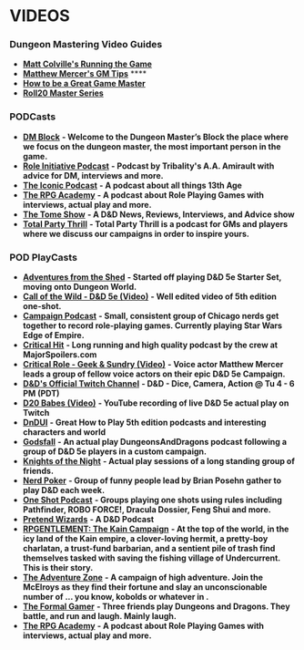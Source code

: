 # VIDEOS

### D**ungeon Mastering Video Guides**

* [**Matt Colville's Running the Game**](https://www.youtube.com/watch?v=e-YZvLUXcR8\&list=PLlUk42GiU2guNzWBzxn7hs8MaV7ELLCP\_)
* [**Matthew Mercer's GM Tips**](https://www.youtube.com/watch?v=6XikjjQok5Y\&list=PL7atuZxmT9570U87GhK\_20NcbxM43vkom)  **** &#x20;
* [**How to be a Great Game Master**](https://www.youtube.com/channel/UC1F4eMw3W\_rHBfxf9\_m1hbw)
* [**Roll20 Master Series**](https://www.youtube.com/playlist?list=PL4ihyL-PTq4N5DRmy72zCqD1eQhnqaCTp)

### **PODCasts**

* [**DM Block**](http://dungeonmasterblock.podbean.com/) **- Welcome to the Dungeon Master’s Block the place where we focus on the dungeon master, the most important person in the game.**
* [**Role Initiative Podcast**](http://roleinitiative.podbean.com/) **- Podcast by Tribality's A.A. Amirault with advice for DM, interviews and more.**
* [**The Iconic Podcast**](http://iconicpodcast.com/) **- A podcast about all things 13th Age**
* [**The RPG Academy**](http://therpgacademy.com/) **- A podcast about Role Playing Games with interviews, actual play and more.**
* [**The Tome Show**](http://www.thetomeshow.com/) **- A D\&D News, Reviews, Interviews, and Advice show**
* [**Total Party Thrill**](http://www.totalpartythrillcast.com/) **- Total Party Thrill is a podcast for GMs and players where we discuss our campaigns in order to inspire yours.**

### **POD PlayCasts**

* [**Adventures from the Shed**](http://www.adventuresfromtheshed.com/) **- Started off playing D\&D 5e Starter Set, moving onto Dungeon World.**
* [**Call of the Wild - D\&D 5e (Video)**](https://www.youtube.com/watch?v=eNFnPlTGwhg) **- Well edited video of 5th edition one-shot.**
* [**Campaign Podcast**](http://www.oneshotpodcast.com/category/campaign/) **- Small, consistent group of Chicago nerds get together to record role-playing games. Currently playing Star Wars Edge of Empire.**
* [**Critical Hit**](http://majorspoilers.com/critical-hit/) **- Long running and high quality podcast by the crew at MajorSpoilers.com**
* [**Critical Role - Geek & Sundry (Video)**](http://geekandsundry.com/critical-role-episode-1/) **- Voice actor Matthew Mercer leads a group of fellow voice actors on their epic D\&D 5e Campaign.**
* [**D\&D's Official Twitch Channel**](https://www.twitch.tv/wotc\_dnd) **- D\&D - Dice, Camera, Action @ Tu 4 - 6 PM (PDT)**
* [**D20 Babes (Video)**](https://www.youtube.com/channel/UCBiwNSyaVaD-o2SCavVrzlg) **- YouTube recording of live D\&D 5e actual play on Twitch**
* [**DnDUI**](http://www.dndui.com/) **- Great How to Play 5th edition podcasts and interesting characters and world**
* [**Godsfall**](http://podbay.fm/show/962601477) **- An actual play DungeonsAndDragons podcast following a group of D\&D 5e players in a custom campaign.**
* [**Knights of the Night**](http://www.kotnpodcast.com/) **- Actual play sessions of a long standing group of friends.**
* [**Nerd Poker**](http://www.earwolf.com/show/nerd-poker/) **- Group of funny people lead by Brian Posehn gather to play D\&D each week.**
* [**One Shot Podcast**](http://www.oneshotpodcast.com/category/one-shot/) **- Groups playing one shots using rules including Pathfinder, ROBO FORCE!, Dracula Dossier, Feng Shui and more.**
* [**Pretend Wizards**](http://www.pretendwizards.com/) **- A D\&D Podcast**
* [**RPGENTLEMENT: The Kain Campaign**](http://rpgentlemen.com/the-kain-campaign) **- At the top of the world, in the icy land of the Kain empire, a clover-loving hermit, a pretty-boy charlatan, a trust-fund barbarian, and a sentient pile of trash find themselves tasked with saving the fishing village of Undercurrent. This is their story.**
* [**The Adventure Zone**](http://www.maximumfun.org/shows/adventure-zone) **- A campaign of high adventure. Join the McElroys as they find their fortune and slay an unconscionable number of ... you know, kobolds or whatever in .**
* [**The Formal Gamer**](http://formalgamer.podbean.com/) **- Three friends play Dungeons and Dragons. They battle, and run and laugh. Mainly laugh.**
* [**The RPG Academy**](http://therpgacademy.com/) **- A podcast about Role Playing Games with interviews, actual play and more.**
